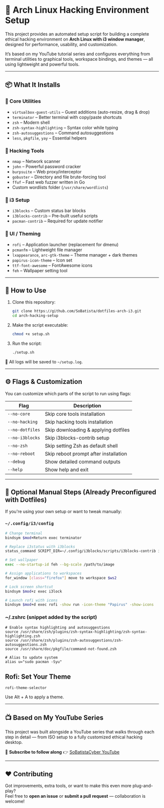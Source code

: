 # 🐧 Arch Linux Hacking Environment Setup

This project provides an automated setup script for building a complete ethical hacking environment on **Arch Linux with i3 window manager**, designed for performance, usability, and customization.

It’s based on my YouTube tutorial series and configures everything from terminal utilities to graphical tools, workspace bindings, and themes — all using lightweight and powerful tools.

---

## 📦 What It Installs

### 🧰 Core Utilities
- `virtualbox-guest-utils` – Guest additions (auto-resize, drag & drop)
- `terminator` – Better terminal with copy/paste shortcuts
- `zsh` – Modern shell
- `zsh-syntax-highlighting` – Syntax color while typing
- `zsh-autosuggestions` – Command autosuggestions
- `less`, `pkgfile`, `yay` – Essential helpers

### 🎯 Hacking Tools
- `nmap` – Network scanner
- `john` – Powerful password cracker
- `burpsuite` – Web proxy/interceptor
- `gobuster` – Directory and file brute-forcing tool
- `ffuf` – Fast web fuzzer written in Go
- Custom wordlists folder (`/usr/share/wordlists`)

### 🧱 i3 Setup
- `i3blocks` – Custom status bar blocks
- `i3blocks-contrib` – Pre-built useful scripts
- `pacman-contrib` – Required for update notifier

### 🎨 UI / Theming
- `rofi` – Application launcher (replacement for dmenu)
- `pcmanfm` – Lightweight file manager
- `lxappearance`, `arc-gtk-theme` – Theme manager + dark themes
- `papirus-icon-theme` – Icon set
- `ttf-font-awesome` – FontAwesome icons
- `feh` – Wallpaper setting tool

---

## 🚀 How to Use

1. Clone this repository:

    ```bash
    git clone https://github.com/SoBatista/dotfiles-arch-i3.git
    cd arch-hacking-setup
    ```

2. Make the script executable:

    ```bash
    chmod +x setup.sh
    ```

3. Run the script:

    ```bash
    ./setup.sh
    ```

📂 All logs will be saved to `~/setup.log`.

---

## ⚙️ Flags & Customization

You can customize which parts of the script to run using flags:

| Flag            | Description                            |
|-----------------|----------------------------------------|
| `--no-core`     | Skip core tools installation           |
| `--no-hacking`  | Skip hacking tools installation        |
| `--no-dotfiles` | Skip downloading & applying dotfiles   |
| `--no-i3blocks` | Skip i3blocks-contrib setup            |
| `--no-zsh`      | Skip setting Zsh as default shell      |
| `--no-reboot`   | Skip reboot prompt after installation  |
| `--debug`       | Show detailed command outputs          |
| `--help`        | Show help and exit                     |

---

## 🔧 Optional Manual Steps (Already Preconfigured with Dotfiles)

If you're using your own setup or want to tweak manually:

### `~/.config/i3/config`

```bash
# Change terminal
bindsym $mod+Return exec terminator

# Replace i3status with i3blocks
status_command SCRIPT_DIR=~/.config/i3blocks/scripts/i3blocks-contrib i3blocks

# Set wallpaper
exec --no-startup-id feh --bg-scale /path/to/image

# Assign applications to workspaces
for_window [class="firefox"] move to workspace $ws2

# Lock screen shortcut
bindsym $mod+z exec i3lock

# Launch rofi with icons
bindsym $mod+d exec rofi -show run -icon-theme "Papirus" -show-icons
```

### ~/.zshrc (snippet added by the script)

    # Enable syntax highlighting and autosuggestions
    source /usr/share/zsh/plugins/zsh-syntax-highlighting/zsh-syntax-highlighting.zsh
    source /usr/share/zsh/plugins/zsh-autosuggestions/zsh-autosuggestions.zsh
    source /usr/share/doc/pkgfile/command-not-found.zsh

    # Alias to update system
    alias u="sudo pacman -Syu"

## Rofi: Set Your Theme

    rofi-theme-selector

Use Alt + A to apply a theme.

---

## 📺 Based on My YouTube Series

This project was built alongside a YouTube series that walks through each step in detail — from ISO setup to a fully customized ethical hacking desktop.

🎥 **Subscribe to follow along** 👉 [SoBatistaCyber YouTube](https://www.youtube.com/@SoBatistaCyber)

---

## ❤️ Contributing

Got improvements, extra tools, or want to make this even more plug-and-play?  
Feel free to **open an issue** or **submit a pull request** — collaboration is welcome!
